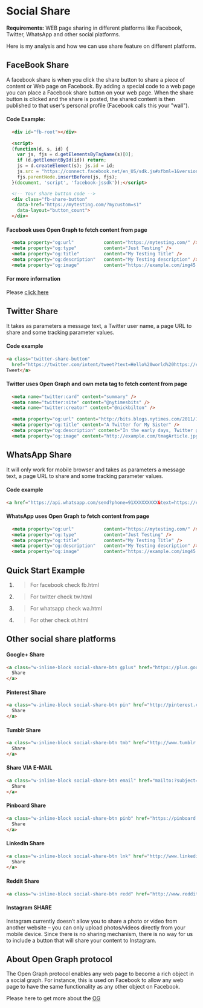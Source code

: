 
# Social Share

**Requirements:** WEB page sharing in different platforms like Facebook, Twitter, WhatsApp and other social platforms.

Here is my analysis and how we can use share feature on different platform.

## FaceBook Share
A facebook share is when you click the share button to share a piece of content or Web page on Facebook. By adding a special code to a web page you can place a Facebook share button on your web page. When the share button is clicked and the share is posted, the shared content is then published to that user's personal profile (Facebook calls this your "wall").

#### Code Example:
```html
  <div id="fb-root"></div>
  
  <script>
  (function(d, s, id) {
    var js, fjs = d.getElementsByTagName(s)[0];
    if (d.getElementById(id)) return;
    js = d.createElement(s); js.id = id;
    js.src = "https://connect.facebook.net/en_US/sdk.js#xfbml=1&version=v3.0";
    fjs.parentNode.insertBefore(js, fjs);
  }(document, 'script', 'facebook-jssdk'));</script>

  <!-- Your share button code -->
  <div class="fb-share-button" 
    data-href="https://mytesting.com/?mycustom=s1" 
    data-layout="button_count">
  </div>
```
#### Facebook uses Open Graph to fetch content from page
```html
  <meta property="og:url"           content="https://mytesting.com/" />
  <meta property="og:type"          content="Just Testing" />
  <meta property="og:title"         content="My Testing Title" />
  <meta property="og:description"   content="My Testing description" />
  <meta property="og:image"         content="https://example.com/img45.png" />
```
#### For more information 
Please [click here](https://developers.facebook.com/docs/plugins/share-button/) 

## Twitter Share
It takes as parameters a message text, a Twitter user name, a page URL to share and some tracking parameter values.

#### Code example
```html
<a class="twitter-share-button"
  href="https://twitter.com/intent/tweet?text=Hello%20world%20https://example.com/">
Tweet</a>
```

#### Twitter uses Open Graph and own meta tag to fetch content from page
```html
  <meta name="twitter:card" content="summary" />
  <meta name="twitter:site" content="@nytimesbits" />
  <meta name="twitter:creator" content="@nickbilton" />
  
  <meta property="og:url" content="http://bits.blogs.nytimes.com/2011/12/08/a-twitter-for-my-sister/" />
  <meta property="og:title" content="A Twitter for My Sister" />
  <meta property="og:description" content="In the early days, Twitter grew so quickly that it was almost impossible to add new features because engineers spent their time trying to keep the rocket ship from stalling." />
  <meta property="og:image" content="http://example.com/tmagArticle.jpg" />
```

## WhatsApp Share
It will only work for mobile browser and takes as parameters a message text, a page URL to share and some tracking parameter values.

#### Code example
```html
<a href="https://api.whatsapp.com/send?phone=91XXXXXXXXX&text=https://example.com/" target="_blank">WA</a>
```

#### WhatsApp uses Open Graph to fetch content from page
```html
  <meta property="og:url"           content="https://mytesting.com/" />
  <meta property="og:type"          content="Just Testing" />
  <meta property="og:title"         content="My Testing Title" />
  <meta property="og:description"   content="My Testing description" />
  <meta property="og:image"         content="https://example.com/img45.png" />
```

## Quick Start Example
1. > For facebook check fb.html

2. > For twitter check tw.html

3. > For whatsapp check wa.html

3. > For other check ot.html


## Other social share platforms

#### Google+ Share
```html
<a class="w-inline-block social-share-btn gplus" href="https://plus.google.com/share?url=" target="_blank" title="Share on Google+" onclick="window.open('https://plus.google.com/share?url=' + encodeURIComponent(document.URL)); return false;">
  Share
</a>
```

#### Pinterest Share
```html
<a class="w-inline-block social-share-btn pin" href="http://pinterest.com/pin/create/button/?url=&description=" target="_blank" title="Pin it" onclick="window.open('http://pinterest.com/pin/create/button/?url=' + encodeURIComponent(document.URL) + '&description=' + encodeURIComponent(document.title)); return false;">
  Share
</a>
```

#### Tumblr Share
```html
<a class="w-inline-block social-share-btn tmb" href="http://www.tumblr.com/share?v=3&u=&t=&s=" target="_blank" title="Post to Tumblr" onclick="window.open('http://www.tumblr.com/share?v=3&u=' + encodeURIComponent(document.URL) + '&t=' + encodeURIComponent(document.title)); return false;">
  Share
</a>
```

#### Share VIA E-MAIL
```html
<a class="w-inline-block social-share-btn email" href="mailto:?subject=&body=:%20" target="_blank" title="Email" onclick="window.open('mailto:?subject=' + encodeURIComponent(document.title) + '&body=' + encodeURIComponent(document.URL)); return false;">
  Share
</a>
```

#### Pinboard Share
```html
<a class="w-inline-block social-share-btn pinb" href="https://pinboard.in/popup_login/?url=&title=&description=" target="_blank" title="Save to Pinboard" onclick="window.open('https://pinboard.in/popup_login/?url=' + encodeURIComponent(document.URL) + '&title=' + encodeURIComponent(document.title)); return false;">
  Share
</a>
```

#### LinkedIn Share
```html
<a class="w-inline-block social-share-btn lnk" href="http://www.linkedin.com/shareArticle?mini=true&url=&title=&summary=&source=" target="_blank" title="Share on LinkedIn" onclick="window.open('http://www.linkedin.com/shareArticle?mini=true&url=' + encodeURIComponent(document.URL) + '&title=' + encodeURIComponent(document.title)); return false;">
  Share
</a>
```

#### Reddit Share
```html
<a class="w-inline-block social-share-btn redd" href="http://www.reddit.com/submit?url=&title=" target="_blank" title="Submit to Reddit" onclick="window.open('http://www.reddit.com/submit?url=' + encodeURIComponent(document.URL) + '&title=' + encodeURIComponent(document.title)); return false;">Reddit</a>
```

#### Instagram SHARE
Instagram currently doesn’t allow you to share a photo or video from another website – you can only upload photos/videos directly from your mobile device. Since there is no sharing mechanism, there is no way for us to include a button that will share your content to Instagram.


## About Open Graph protocol
The Open Graph protocol enables any web page to become a rich object in a social graph. For instance, this is used on Facebook to allow any web page to have the same functionality as any other object on Facebook.

Please here to get more about the [OG](https://ogp.me/)
